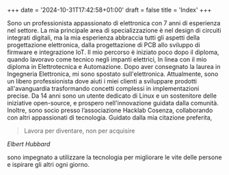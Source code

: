 +++
date = '2024-10-31T17:42:58+01:00'
draft = false
title = 'Index'
+++

Sono un professionista appassionato di elettronica con 7 anni di esperienza nel settore. La mia principale area di specializzazione è nel design di circuiti integrati digitali, ma la mia esperienza abbraccia tutti gli aspetti della progettazione elettronica, dalla progettazione di PCB allo sviluppo di firmware e integrazione IoT. Il mio percorso è iniziato poco dopo il diploma, quando lavoravo come tecnico negli impanti elettrici, In linea con il mio diploma in Elettrotecnica e Automazione.
Dopo aver consegnato la laurea in Ingegneria Elettronica, mi sono spostato sull'elettronica. Attualmente, sono un libero professionista dove aiuti i miei clienti a sviluppare prodotti all'avanguardia trasformando concetti complessi in implementazioni precise.
Da 14 anni sono un utente dedicato di Linux e un sostenitore delle iniziative open-source, e prospero nell'innovazione guidata dalla comunità. Inoltre, sono socio presso l’associazione Hacklab Cosenza, collaborando con altri appassionati di tecnologia.
Guidato dalla mia citazione preferita,
> Lavora per diventare, non per acquisire
>
*Elbert Hubbard*

sono impegnato a utilizzare la tecnologia per migliorare le vite delle persone e ispirare gli altri ogni giorno.

